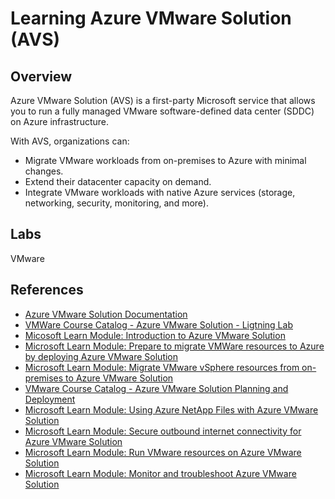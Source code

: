 # Learning Azure VMware Solution (AVS)

## Overview

Azure VMware Solution (AVS) is a first-party Microsoft service that allows you to run a fully managed VMware software-defined data center (SDDC) on Azure infrastructure.

With AVS, organizations can:

- Migrate VMware workloads from on-premises to Azure with minimal changes.
- Extend their datacenter capacity on demand.
- Integrate VMware workloads with native Azure services (storage, networking, security, monitoring, and more).

## Labs

VMware

## References

- [Azure VMware Solution Documentation](https://learn.microsoft.com/en-us/azure/azure-vmware/)
- [VMWare Course Catalog - Azure VMware Solution - Ligtning Lab](https://labs.hol.vmware.com/HOL/catalog/lab/14620)
- [Micosoft Learn Module: Introduction to Azure VMware Solution](https://learn.microsoft.com/en-us/training/modules/intro-azure-vmware-solution/)
- [Microsoft Learn Module: Prepare to migrate VMWare resources to Azure by deploying Azure VMware Solution](https://learn.microsoft.com/en-us/training/modules/deploy-azure-vmware-solution/)
- [Microsoft Learn Module: Migrate VMware vSphere resources from on-premises to Azure VMware Solution](https://learn.microsoft.com/en-us/training/modules/migrate-vmware-workloads-on-premises-azure-vmware-solution/)
- [VMware Course Catalog - Azure VMware Solution Planning and Deployment](https://labs.hol.vmware.com/HOL/catalog/lab/14619)
- [Microsoft Learn Module: Using Azure NetApp Files with Azure VMware Solution](https://learn.microsoft.com/en-us/training/modules/azure-netapp-files-with-vmware-solution/)
- [Microsoft Learn Module: Secure outbound internet connectivity for Azure VMware Solution](https://learn.microsoft.com/en-us/training/modules/azure-vmware-solution/)
- [Microsoft Learn Module: Run VMware resources on Azure VMware Solution](https://learn.microsoft.com/en-us/training/paths/run-vmware-workloads-azure-vmware-solution/)
- [Microsoft Learn Module: Monitor and troubleshoot Azure VMware Solution](https://learn.microsoft.com/en-us/training/modules/monitor-troubleshoot-azure-vmware-solution/)